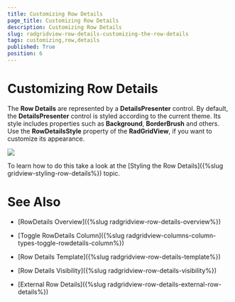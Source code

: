 ```yaml
---
title: Customizing Row Details
page_title: Customizing Row Details
description: Customizing Row Details
slug: radgridview-row-details-customizing-the-row-details
tags: customizing,row,details
published: True
position: 6
---
```


# Customizing Row Details

The __Row Details__ are represented by a __DetailsPresenter__ control. By default, the __DetailsPresenter__ control is styled according to the current theme. Its style includes properties such as __Background__, __BorderBrush__ and others. Use the __RowDetailsStyle__ property of the __RadGridView__, if you want to customize its appearance.


![](images/RadGridView_RowDetails_6.png)

To learn how to do this take a look at the [Styling the Row Details]({%slug gridview-styling-row-details%}) topic. 

# See Also

 * [RowDetails Overview]({%slug radgridview-row-details-overview%})

 * [Toggle RowDetails Column]({%slug radgridview-columns-column-types-toggle-rowdetails-column%})

 * [Row Details Template]({%slug radgridview-row-details-template%})

 * [Row Details Visibility]({%slug radgridview-row-details-visibility%})

 * [External Row Details]({%slug radgridview-row-details-external-row-details%})
